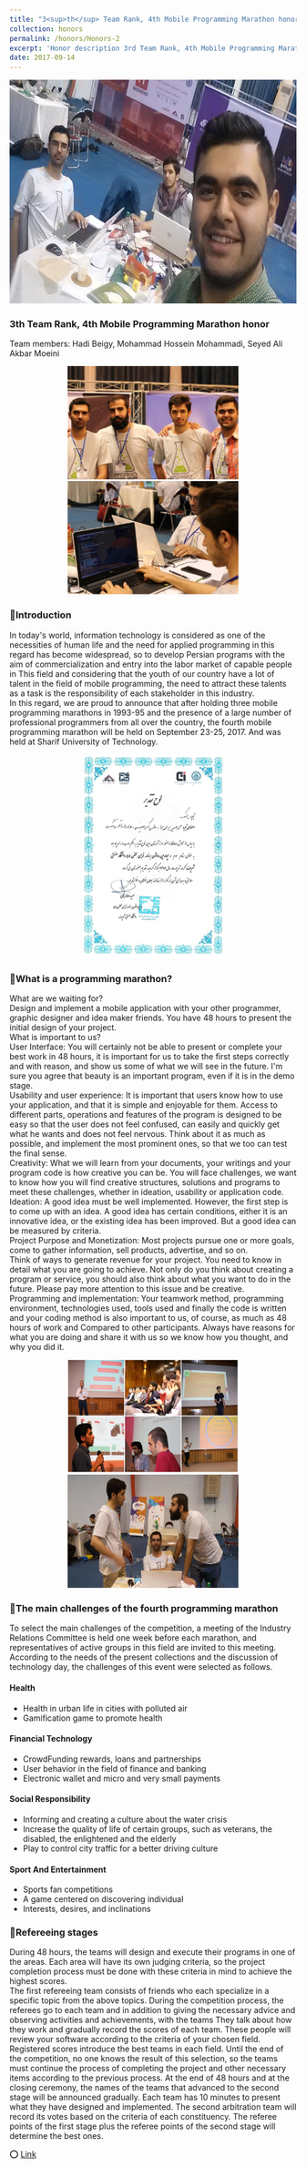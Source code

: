 ```yaml
---
title: "3<sup>th</sup> Team Rank, 4th Mobile Programming Marathon honor"
collection: honors
permalink: /honors/Honors-2
excerpt: 'Honor description 3rd Team Rank, 4th Mobile Programming Marathon along with the "Yakhmak" team members, 90 teams participated from Iran,the Sharif University of Technology, Tehran, Iran<br><br><i>Team members: Hadi Beigy, Mohammad Hossein Mohammadi, Seyed Ali Akbar Moeini</i> '
date: 2017-09-14
---
```


<p align="center">
  <img width="700" height="393" src='/images/4thMobileProgrammingMarathon.jpg'>
</p>

### 3th Team Rank, 4th Mobile Programming Marathon honor
Team members: Hadi Beigy, Mohammad Hossein Mohammadi, Seyed Ali Akbar Moeini

<p align="center">
  <img width="300" height="199" src='/images/4thMarathon_2.jpg'>
  <img width="300" height="199" src='/images/4thMarathon_3.jpg'>
</p>


### 🔸Introduction
In today's world, information technology is considered as one of the necessities of human life and the need for applied programming in this regard has become widespread, so to develop Persian programs with the aim of commercialization and entry into the labor market of capable people in This field and considering that the youth of our country have a lot of talent in the field of mobile programming, the need to attract these talents as a task is the responsibility of each stakeholder in this industry.<br>
In this regard, we are proud to announce that after holding three mobile programming marathons in 1993-95 and the presence of a large number of professional programmers from all over the country, the fourth mobile programming marathon will be held on September 23-25, 2017. And was held at Sharif University of Technology.

<p align="center">
  <img width="250" height="358" src='/images/4thMarathon_1.jpg'>
</p>


### 🔸What is a programming marathon?

What are we waiting for?<br>
Design and implement a mobile application with your other programmer, graphic designer and idea maker friends. You have 48 hours to present the initial design of your project.<br>
What is important to us?<br>
User Interface: You will certainly not be able to present or complete your best work in 48 hours, it is important for us to take the first steps correctly and with reason, and show us some of what we will see in the future. I'm sure you agree that beauty is an important program, even if it is in the demo stage.<br>
Usability and user experience: It is important that users know how to use your application, and that it is simple and enjoyable for them. Access to different parts, operations and features of the program is designed to be easy so that the user does not feel confused, can easily and quickly get what he wants and does not feel nervous. Think about it as much as possible, and implement the most prominent ones, so that we too can test the final sense.<br>
Creativity: What we will learn from your documents, your writings and your program code is how creative you can be. You will face challenges, we want to know how you will find creative structures, solutions and programs to meet these challenges, whether in ideation, usability or application code.<br>
Ideation: A good idea must be well implemented. However, the first step is to come up with an idea. A good idea has certain conditions, either it is an innovative idea, or the existing idea has been improved. But a good idea can be measured by criteria.<br>
Project Purpose and Monetization: Most projects pursue one or more goals, come to gather information, sell products, advertise, and so on.<br>
Think of ways to generate revenue for your project. You need to know in detail what you are going to achieve. Not only do you think about creating a program or service, you should also think about what you want to do in the future. Please pay more attention to this issue and be creative.<br>
Programming and implementation: Your teamwork method, programming environment, technologies used, tools used and finally the code is written and your coding method is also important to us, of course, as much as 48 hours of work and Compared to other participants. Always have reasons for what you are doing and share it with us so we know how you thought, and why you did it.<br>


<p align="center">
  <img width="300" height="199" src='/images/4thMarathon_4.jpg'>
  <img width="300" height="199" src='/images/4thMarathon_5.jpg'>
</p>

### 🔸The main challenges of the fourth programming marathon
To select the main challenges of the competition, a meeting of the Industry Relations Committee is held one week before each marathon, and representatives of active groups in this field are invited to this meeting. According to the needs of the present collections and the discussion of technology day, the challenges of this event were selected as follows.<br>

#### Health
* Health in urban life in cities with polluted air
* Gamification game to promote health

#### Financial Technology
* CrowdFunding rewards, loans and partnerships
* User behavior in the field of finance and banking
* Electronic wallet and micro and very small payments

#### Social Responsibility
* Informing and creating a culture about the water crisis
* Increase the quality of life of certain groups, such as veterans, the disabled, the enlightened and the elderly
* Play to control city traffic for a better driving culture

#### Sport And Entertainment
* Sports fan competitions
* A game centered on discovering individual
* Interests, desires, and inclinations

### 🔸Refereeing stages
During 48 hours, the teams will design and execute their programs in one of the areas. Each area will have its own judging criteria, so the project completion process must be done with these criteria in mind to achieve the highest scores.<br>
The first refereeing team consists of friends who each specialize in a specific topic from the above topics. During the competition process, the referees go to each team and in addition to giving the necessary advice and observing activities and achievements, with the teams They talk about how they work and gradually record the scores of each team. These people will review your software according to the criteria of your chosen field. Registered scores introduce the best teams in each field. Until the end of the competition, no one knows the result of this selection, so the teams must continue the process of completing the project and other necessary items according to the previous process. At the end of 48 hours and at the closing ceremony, the names of the teams that advanced to the second stage will be announced gradually. Each team has 10 minutes to present what they have designed and implemented. The second arbitration team will record its votes based on the criteria of each constituency. The referee points of the first stage plus the referee points of the second stage will determine the best ones.

⭕️ [Link](http://mpm.sharif.ir/mpm4/)
